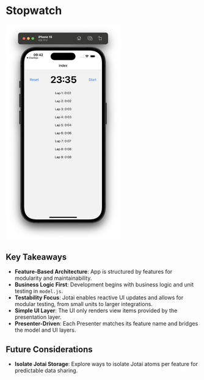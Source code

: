 # Stopwatch

<img src="./screenshots/screen.png" alt="Description of the screenshot" width="300"/>

## Key Takeaways

- **Feature-Based Architecture**: App is structured by features for modularity and maintainability.
- **Business Logic First**: Development begins with business logic and unit testing in `model.js`.
- **Testability Focus**: Jotai enables reactive UI updates and allows for modular testing, from small units to larger integrations.
- **Simple UI Layer**: The UI only renders view items provided by the presentation layer.
- **Presenter-Driven**: Each Presenter matches its feature name and bridges the model and UI layers.

## Future Considerations

- **Isolate Jotai Storage**: Explore ways to isolate Jotai atoms per feature for predictable data sharing.
